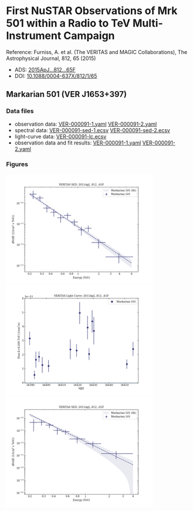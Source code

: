 # First NuSTAR Observations of Mrk 501 within a Radio to TeV Multi-Instrument Campaign

Reference:
Furniss, A. et al. (The VERITAS and MAGIC Collaborations), The Astrophysical Journal, 812, 65 (2015)

- ADS: [2015ApJ...812...65F](http://adsabs.harvard.edu/abs/2015ApJ...812...65F)
- DOI: [10.1088/0004-637X/812/1/65](https://doi.org/10.1088/0004-637X/812/1/65)

## Markarian 501 (VER J1653+397)
### Data files

- observation data: [VER-000091-1.yaml](VER-000091-1.yaml)  [VER-000091-2.yaml](VER-000091-2.yaml)  
- spectral data: [VER-000091-sed-1.ecsv](VER-000091-sed-1.ecsv)  [VER-000091-sed-2.ecsv](VER-000091-sed-2.ecsv)  
- light-curve data: [VER-000091-lc.ecsv](VER-000091-lc.ecsv)  
- observation data and fit results: [VER-000091-1.yaml](VER-000091-1.yaml)  [VER-000091-2.yaml](VER-000091-2.yaml)  


### Figures

<img src="figures/2015ApJ...812...65F-VER-91-2-sed.png" alt="drawing" width="400"/>
<img src="figures/2015ApJ...812...65F-VER-91-1-lc.png" alt="drawing" width="400"/>
<img src="figures/2015ApJ...812...65F-VER-91-1-sed.png" alt="drawing" width="400"/>


